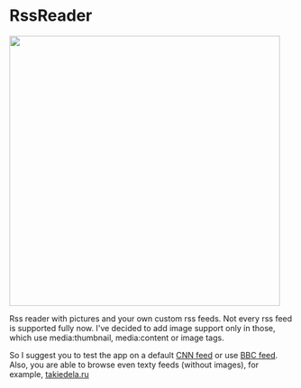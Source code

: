 # RssReader
<img src="https://www.dropbox.com/s/xohkrf5ywnxqrxf/Screenshot_20160816-154215.png?dl=0&raw=1"  width="480">

Rss reader with pictures and your own custom rss feeds.
Not every rss feed is supported fully now. I've decided to add image support only in those, which use media:thumbnail, media:content or image tags.

So I suggest you to test the app on a default [CNN feed](http://rss.cnn.com/rss/edition.rss) or use [BBC feed](http://feeds.bbci.co.uk/news/world/rss.xml). Also, you are able to browse even texty feeds (without images), for example, [takiedela.ru](http://takiedela.ru/feed/) 

